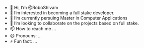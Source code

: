- 👋 Hi, I’m @RoboShivam
- 👀 I’m interested in becoming a full stake developer.
- 🌱 I’m currently persuing Master in Computer Applications
- 💞️ I’m looking to collaborate on the projects based on full stake.
- 📫 How to reach me ... 
- 😄 Pronouns: ...
- ⚡ Fun fact: ...

<!---
RoboShivam/RoboShivam is a ✨ special ✨ repository because its `README.md` (this file) appears on your GitHub profile.
You can click the Preview link to take a look at your changes.
--->
